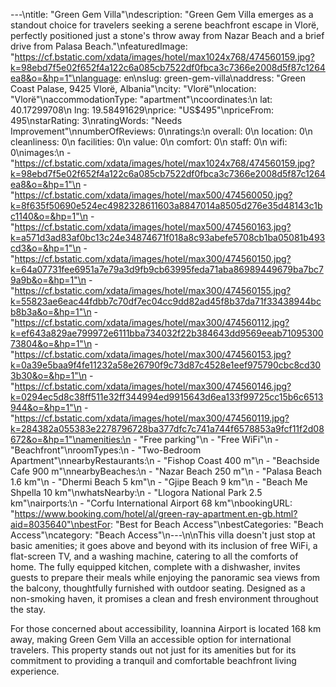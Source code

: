 ---\ntitle: "Green Gem Villa"\ndescription: "Green Gem Villa emerges as a standout choice for travelers seeking a serene beachfront escape in Vlorë, perfectly positioned just a stone's throw away from Nazar Beach and a brief drive from Palasa Beach."\nfeaturedImage: "https://cf.bstatic.com/xdata/images/hotel/max1024x768/474560159.jpg?k=98ebd7f5e02f652f4a122c6a085cb7522df0fbca3c7366e2008d5f87c1264ea8&o=&hp=1"\nlanguage: en\nslug: green-gem-villa\naddress: "Green Coast Palase, 9425 Vlorë, Albania"\ncity: "Vlorë"\nlocation: "Vlorë"\naccommodationType: "apartment"\ncoordinates:\n  lat: 40.17299708\n  lng: 19.58491629\nprice: "US$495"\npriceFrom: 495\nstarRating: 3\nratingWords: "Needs Improvement"\nnumberOfReviews: 0\nratings:\n  overall: 0\n  location: 0\n  cleanliness: 0\n  facilities: 0\n  value: 0\n  comfort: 0\n  staff: 0\n  wifi: 0\nimages:\n  - "https://cf.bstatic.com/xdata/images/hotel/max1024x768/474560159.jpg?k=98ebd7f5e02f652f4a122c6a085cb7522df0fbca3c7366e2008d5f87c1264ea8&o=&hp=1"\n  - "https://cf.bstatic.com/xdata/images/hotel/max500/474560050.jpg?k=8f635f50690e524ec4982328611603a8847014a8505d276e35d48143c1bc1140&o=&hp=1"\n  - "https://cf.bstatic.com/xdata/images/hotel/max500/474560163.jpg?k=a571d3ad83af0bc13c24e34874671f018a8c93abefe5708cb1ba05081b493cd3&o=&hp=1"\n  - "https://cf.bstatic.com/xdata/images/hotel/max300/474560150.jpg?k=64a07731fee6951a7e79a3d9fb9cb63995feda71aba86989449679ba7bc79a9b&o=&hp=1"\n  - "https://cf.bstatic.com/xdata/images/hotel/max300/474560155.jpg?k=55823ae6eac44fdbb7c70df7ec04cc9dd82ad45f8b37da71f33438944bcb8b3a&o=&hp=1"\n  - "https://cf.bstatic.com/xdata/images/hotel/max300/474560112.jpg?k=ef643a829ae799972e6111bba734032f22b384643dd9569eeab7109530073804&o=&hp=1"\n  - "https://cf.bstatic.com/xdata/images/hotel/max300/474560153.jpg?k=0a39e5baa9f4fe11232a58e26790f9c73d87c4528e1eef975790cbc8cd303b30&o=&hp=1"\n  - "https://cf.bstatic.com/xdata/images/hotel/max300/474560146.jpg?k=0294ec5d8c38ff511e32ff344994ed9915643d6ea133f99725cc15b6c6513944&o=&hp=1"\n  - "https://cf.bstatic.com/xdata/images/hotel/max300/474560119.jpg?k=284382a055383e2278796728ba377dfc7c741a744f6578853a9fcf11f2d08672&o=&hp=1"\namenities:\n  - "Free parking"\n  - "Free WiFi"\n  - "Beachfront"\nroomTypes:\n  - "Two-Bedroom Apartment"\nnearbyRestaurants:\n  - "Fishop Coast 400 m"\n  - "Beachside Cafe 900 m"\nnearbyBeaches:\n  - "Nazar Beach 250 m"\n  - "Palasa Beach 1.6 km"\n  - "Dhermi Beach 5 km"\n  - "Gjipe Beach 9 km"\n  - "Beach Me Shpella 10 km"\nwhatsNearby:\n  - "Llogora National Park 2.5 km"\nairports:\n  - "Corfu International Airport 68 km"\nbookingURL: "https://www.booking.com/hotel/al/green-ray-apartment.en-gb.html?aid=8035640"\nbestFor: "Best for Beach Access"\nbestCategories: "Beach Access"\ncategory: "Beach Access"\n---\n\nThis villa doesn't just stop at basic amenities; it goes above and beyond with its inclusion of free WiFi, a flat-screen TV, and a washing machine, catering to all the comforts of home. The fully equipped kitchen, complete with a dishwasher, invites guests to prepare their meals while enjoying the panoramic sea views from the balcony, thoughtfully furnished with outdoor seating. Designed as a non-smoking haven, it promises a clean and fresh environment throughout the stay.

For those concerned about accessibility, Ioannina Airport is located 168 km away, making Green Gem Villa an accessible option for international travelers. This property stands out not just for its amenities but for its commitment to providing a tranquil and comfortable beachfront living experience.
